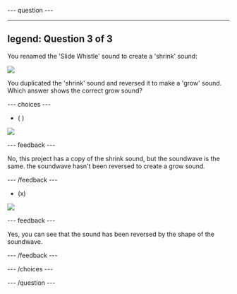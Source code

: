 --- question ---

---
legend: Question 3 of 3
---

You renamed the 'Slide Whistle' sound to create a 'shrink' sound:

![](images/just-shrink.png)

You duplicated the 'shrink' sound and reversed it to make a 'grow' sound. Which answer shows the correct grow sound?


--- choices ---

- ( )

![](images/grow-shrink-same.png)

 --- feedback ---

 No, this project has a copy of the shrink sound, but the soundwave is the same. the soundwave hasn't been reversed to create a grow sound.

 --- /feedback ---

- (x) 

![](images/grow-shrink-reversed.png)

 --- feedback ---

 Yes, you can see that the sound has been reversed by the shape of the soundwave.

 --- /feedback ---

--- /choices ---

--- /question ---
